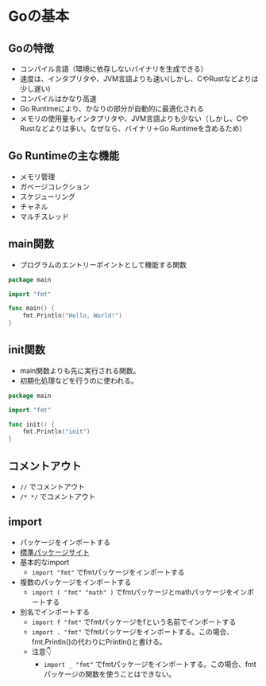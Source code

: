 # Goの基本

## Goの特徴
- コンパイル言語（環境に依存しないバイナリを生成できる）
- 速度は、インタプリタや、JVM言語よりも速い(しかし、CやRustなどよりは少し遅い)
- コンパイルはかなり高速
- Go Runtimeにより、かなりの部分が自動的に最適化される
- メモリの使用量もインタプリタや、JVM言語よりも少ない（しかし、CやRustなどよりは多い。なぜなら、バイナリ＋Go Runtimeを含めるため）

## Go Runtimeの主な機能
- メモリ管理
- ガベージコレクション
- スケジューリング
- チャネル
- マルチスレッド


## main関数
- プログラムのエントリーポイントとして機能する関数

```go
package main

import "fmt"

func main() {
    fmt.Println("Hello, World!")
}
```

## init関数
- main関数よりも先に実行される関数。
- 初期化処理などを行うのに使われる。

```go
package main

import "fmt"

func init() {
    fmt.Println("init")
}
```

## コメントアウト
- `//` でコメントアウト
- `/* */` でコメントアウト

## import
- パッケージをインポートする
- [標準パッケージサイト](https://pkg.go.dev/std)
- 基本的なimport
    - `import "fmt"` でfmtパッケージをインポートする
- 複数のパッケージをインポートする
    - `import ( "fmt" "math" )` でfmtパッケージとmathパッケージをインポートする
- 別名でインポートする
    - `import f "fmt"` でfmtパッケージをfという名前でインポートする
    - `import . "fmt"` でfmtパッケージをインポートする。この場合、fmt.Println()の代わりにPrintln()と書ける。
    - 注意👇
        - `import _ "fmt"` でfmtパッケージをインポートする。この場合、fmtパッケージの関数を使うことはできない。


